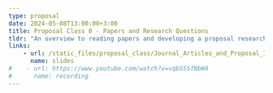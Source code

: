 ```yaml
---
type: proposal
date: 2024-05-08T13:00:00+3:00
title: Proposal Class 0 - Papers and Research Questions
tldr: "An overview to reading papers and developing a proposal research question"
links: 
    - url: /static_files/proposal_class/Journal_Articles_and_Proposal_Intro.pdf
      name: slides 
#    - url: https://www.youtube.com/watch?v=vqbS5SfNbW4
#      name: recording
---
```


